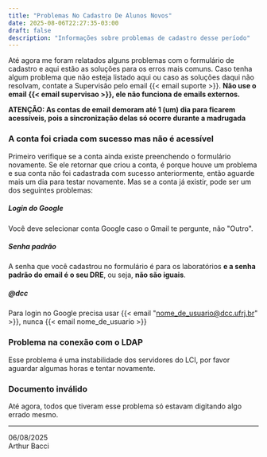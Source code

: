 ```yaml
---
title: "Problemas No Cadastro De Alunos Novos"
date: 2025-08-06T22:27:35-03:00
draft: false
description: "Informações sobre problemas de cadastro desse período"
---
```


Até agora me foram relatados alguns problemas com o formulário de cadastro e aqui estão as soluções para os erros mais comuns. Caso tenha algum problema que não esteja listado aqui ou caso as soluções daqui não resolvam, contate a Supervisão pelo email {{< email suporte >}}. **Não use o email {{< email supervisao >}}, ele não funciona de emails externos.**

**ATENÇÃO: As contas de email demoram até 1 (um) dia para ficarem acessíveis, pois a sincronização delas só ocorre durante a madrugada**

### A conta foi criada com sucesso mas não é acessível

Primeiro verifique se a conta ainda existe preenchendo o formulário novamente. Se ele retornar que criou a conta, é porque houve um problema e sua conta não foi cadastrada com sucesso anteriormente, então aguarde mais um dia para testar novamente. Mas se a conta já existir, pode ser um dos seguintes problemas:

##### Login do Google

Você deve selecionar conta Google caso o Gmail te pergunte, não "Outro".

##### Senha padrão

A senha que você cadastrou no formulário é para os laboratórios **e a senha padrão do email é o seu DRE**, ou seja, **não são iguais**.

##### @dcc

Para login no Google precisa usar {{< email "nome_de_usuario@dcc.ufrj.br" >}}, nunca {{< email nome_de_usuario >}}

### Problema na conexão com o LDAP

Esse problema é uma instabilidade dos servidores do LCI, por favor aguardar algumas horas e tentar novamente.

### Documento inválido

Até agora, todos que tiveram esse problema só estavam digitando algo errado mesmo.

---

06/08/2025\
Arthur Bacci

